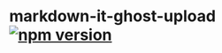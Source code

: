 # markdown-it-ghost-upload [![npm version](http://img.shields.io/npm/v/markdown-it-ghost-upload.svg?style=flat-square)](https://www.npmjs.org/package/markdown-it-ghost-upload)
